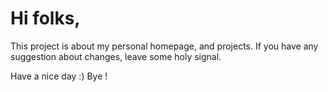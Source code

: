 # Hi folks, 
This project is about my personal homepage, and projects. 
If you have any suggestion about changes, leave some holy signal. 

Have a nice day :) 
Bye ! 

